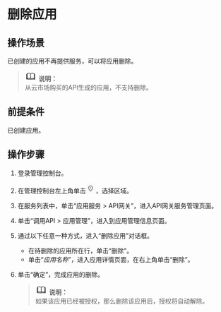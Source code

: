 # 删除应用<a name="ZH-CN_TOPIC_0084753132"></a>

## 操作场景<a name="section1731012541118"></a>

已创建的应用不再提供服务，可以将应用删除。

>![](public_sys-resources/icon-note.gif) **说明：**   
>从云市场购买的API生成的应用，不支持删除。  

## 前提条件<a name="section83110548119"></a>

已创建应用。

## 操作步骤<a name="section8731554122615"></a>

1.  登录管理控制台。
2.  在管理控制台左上角单击![](figures/icon-region.png)，选择区域。
3.  在服务列表中，单击“应用服务 \> API网关”，进入API网关服务管理页面。
4.  单击“调用API \> 应用管理”，进入到应用管理信息页面。
5.  通过以下任意一种方式，进入“删除应用”对话框。
    -   在待删除的应用所在行，单击“删除”。
    -   单击“_应用名称_”，进入应用详情页面，在右上角单击“删除”。

6.  单击“确定”，完成应用的删除。

    >![](public_sys-resources/icon-note.gif) **说明：**   
    >如果该应用已经被授权，那么删除该应用后，授权将自动解除。  


